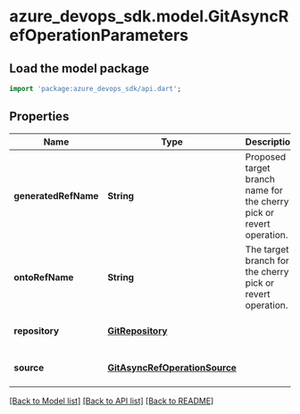 # azure_devops_sdk.model.GitAsyncRefOperationParameters

## Load the model package
```dart
import 'package:azure_devops_sdk/api.dart';
```

## Properties
Name | Type | Description | Notes
------------ | ------------- | ------------- | -------------
**generatedRefName** | **String** | Proposed target branch name for the cherry pick or revert operation. | [optional] [default to null]
**ontoRefName** | **String** | The target branch for the cherry pick or revert operation. | [optional] [default to null]
**repository** | [**GitRepository**](GitRepository.md) |  | [optional] [default to null]
**source** | [**GitAsyncRefOperationSource**](GitAsyncRefOperationSource.md) |  | [optional] [default to null]

[[Back to Model list]](../README.md#documentation-for-models) [[Back to API list]](../README.md#documentation-for-api-endpoints) [[Back to README]](../README.md)


